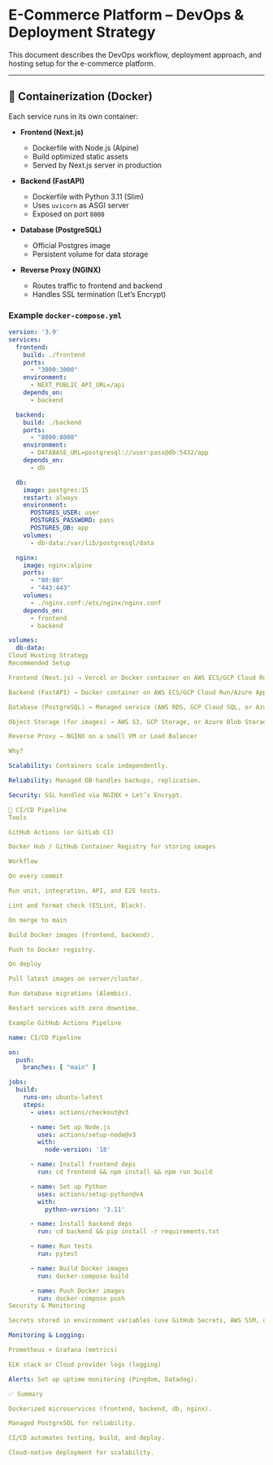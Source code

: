 # E-Commerce Platform – DevOps & Deployment Strategy

This document describes the DevOps workflow, deployment approach, and hosting setup for the e-commerce platform.

---

## 🐳 Containerization (Docker)

Each service runs in its own container:

- **Frontend (Next.js)**  
  - Dockerfile with Node.js (Alpine)  
  - Build optimized static assets  
  - Served by Next.js server in production  

- **Backend (FastAPI)**  
  - Dockerfile with Python 3.11 (Slim)  
  - Uses `uvicorn` as ASGI server  
  - Exposed on port `8000`  

- **Database (PostgreSQL)**  
  - Official Postgres image  
  - Persistent volume for data storage  

- **Reverse Proxy (NGINX)**  
  - Routes traffic to frontend and backend  
  - Handles SSL termination (Let’s Encrypt)  

### Example `docker-compose.yml`

```yaml
version: '3.9'
services:
  frontend:
    build: ./frontend
    ports:
      - "3000:3000"
    environment:
      - NEXT_PUBLIC_API_URL=/api
    depends_on:
      - backend

  backend:
    build: ./backend
    ports:
      - "8000:8000"
    environment:
      - DATABASE_URL=postgresql://user:pass@db:5432/app
    depends_on:
      - db

  db:
    image: postgres:15
    restart: always
    environment:
      POSTGRES_USER: user
      POSTGRES_PASSWORD: pass
      POSTGRES_DB: app
    volumes:
      - db-data:/var/lib/postgresql/data

  nginx:
    image: nginx:alpine
    ports:
      - "80:80"
      - "443:443"
    volumes:
      - ./nginx.conf:/etc/nginx/nginx.conf
    depends_on:
      - frontend
      - backend

volumes:
  db-data:
Cloud Hosting Strategy
Recommended Setup

Frontend (Next.js) → Vercel or Docker container on AWS ECS/GCP Cloud Run

Backend (FastAPI) → Docker container on AWS ECS/GCP Cloud Run/Azure App Service

Database (PostgreSQL) → Managed service (AWS RDS, GCP Cloud SQL, or Azure Database for PostgreSQL)

Object Storage (for images) → AWS S3, GCP Storage, or Azure Blob Storage

Reverse Proxy → NGINX on a small VM or Load Balancer

Why?

Scalability: Containers scale independently.

Reliability: Managed DB handles backups, replication.

Security: SSL handled via NGINX + Let’s Encrypt.

🔄 CI/CD Pipeline
Tools

GitHub Actions (or GitLab CI)

Docker Hub / GitHub Container Registry for storing images

Workflow

On every commit

Run unit, integration, API, and E2E tests.

Lint and format check (ESLint, Black).

On merge to main

Build Docker images (frontend, backend).

Push to Docker registry.

On deploy

Pull latest images on server/cluster.

Run database migrations (Alembic).

Restart services with zero downtime.

Example GitHub Actions Pipeline

name: CI/CD Pipeline

on:
  push:
    branches: [ "main" ]

jobs:
  build:
    runs-on: ubuntu-latest
    steps:
      - uses: actions/checkout@v3

      - name: Set up Node.js
        uses: actions/setup-node@v3
        with:
          node-version: '18'

      - name: Install frontend deps
        run: cd frontend && npm install && npm run build

      - name: Set up Python
        uses: actions/setup-python@v4
        with:
          python-version: '3.11'

      - name: Install backend deps
        run: cd backend && pip install -r requirements.txt

      - name: Run tests
        run: pytest

      - name: Build Docker images
        run: docker-compose build

      - name: Push Docker images
        run: docker-compose push
Security & Monitoring

Secrets stored in environment variables (use GitHub Secrets, AWS SSM, or Vault).

Monitoring & Logging:

Prometheus + Grafana (metrics)

ELK stack or Cloud provider logs (logging)

Alerts: Set up uptime monitoring (Pingdom, Datadog).

✅ Summary

Dockerized microservices (frontend, backend, db, nginx).

Managed PostgreSQL for reliability.

CI/CD automates testing, build, and deploy.

Cloud-native deployment for scalability.
